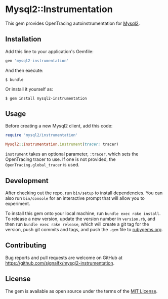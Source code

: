 # Mysql2::Instrumentation

This gem provides OpenTracing autoinstrumentation for [Mysql2](https://github.com/brianmario/mysql2).

## Installation

Add this line to your application's Gemfile:

```ruby
gem 'mysql2-instrumentation'
```

And then execute:

    $ bundle

Or install it yourself as:

    $ gem install mysql2-instrumentation

## Usage

Before creating a new Mysql2 client, add this code:

```ruby
require 'mysql2/instrumentation'

Mysql2::Instrumentation.instrument(tracer: tracer)
```

`instrument` takes an optional parameter, `:tracer`, which sets the OpenTracing
tracer to use. If one is not provided, the `OpenTracing.global_tracer` is used.

## Development

After checking out the repo, run `bin/setup` to install dependencies. You can also run `bin/console` for an interactive prompt that will allow you to experiment.

To install this gem onto your local machine, run `bundle exec rake install`. To release a new version, update the version number in `version.rb`, and then run `bundle exec rake release`, which will create a git tag for the version, push git commits and tags, and push the `.gem` file to [rubygems.org](https://rubygems.org).

## Contributing

Bug reports and pull requests are welcome on GitHub at https://github.com/signalfx/mysql2-instrumentation.

## License

The gem is available as open source under the terms of the [MIT License](https://opensource.org/licenses/MIT).
